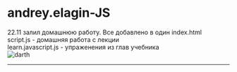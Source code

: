 # andrey.elagin-JS
22.11 залил домашнюю работу. Все добавлено в один index.html <br>
script.js - домашняя работа с лекции <br>
learn.javascript.js - упраженения из глав учебника <br>
<img src="img/800x600.jpg" alt="darth">
<hr>
